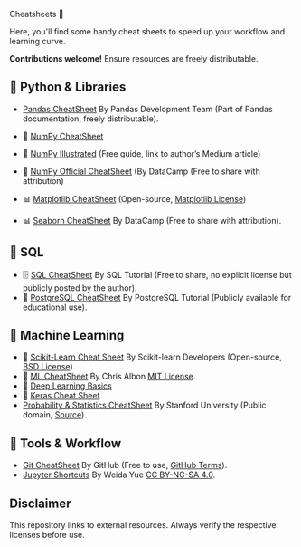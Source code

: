 Cheatsheets 📄

Here, you'll find some handy cheat sheets to speed up your workflow and learning curve.

**Contributions welcome!** Ensure resources are freely distributable.


## 📌 Python & Libraries

- [Pandas CheatSheet](https://pandas.pydata.org/Pandas_Cheat_Sheet.pdf)
By Pandas Development Team (Part of Pandas documentation, freely distributable).
  
- 🔢 [NumPy CheatSheet](https://www.kaggle.com/discussions/getting-started/255139)
- 🔢 [NumPy Illustrated](https://medium.com/better-programming/numpy-illustrated-the-visual-guide-to-numpy-3b1d4976de1d) (Free guide, link to author’s Medium article)
- 🔢 [NumPy Official CheatSheet](https://s3.amazonaws.com/assets.datacamp.com/blog_assets/Numpy_Python_Cheat_Sheet.pdf) (By DataCamp (Free to share with attribution)


- 📊 [Matplotlib CheatSheet](https://matplotlib.org/cheatsheets/) (Open-source, [Matplotlib License](https://matplotlib.org/stable/users/project/license.html))
- 📊 [Seaborn CheatSheet](https://s3.amazonaws.com/assets.datacamp.com/blog_assets/Python_Seaborn_Cheat_Sheet.pdf) By DataCamp (Free to share with attribution).

## 📌 SQL
- 🗄️ [SQL CheatSheet](https://www.sqltutorial.org/wp-content/uploads/2016/04/SQL-cheat-sheet.pdf) By SQL Tutorial (Free to share, no explicit license but publicly posted by the author).
- 🐘 [PostgreSQL CheatSheet](https://www.postgresqltutorial.com/postgresql-cheat-sheet/) By PostgreSQL Tutorial (Publicly available for educational use).

## 📌 Machine Learning
- 🤖 [Scikit-Learn Cheat Sheet](https://scikit-learn.org/stable/tutorial/machine_learning_map/index.html) By Scikit-learn Developers (Open-source, [BSD License](https://github.com/scikit-learn/scikit-learn/blob/main/COPYING)).
- 🤖 [ML CheatSheet](https://ml-cheatsheet.readthedocs.io/) By Chris Albon [MIT License](https://github.com/chrisalbon/mlai).
- 🧠 [Deep Learning Basics](https://www.ibm.com/blog/deep-learning-cheat-sheet/)
- 🧠 [Keras Cheat Sheet](https://www.kaggle.com/discussions/getting-started/157823)
- [Probability & Statistics CheatSheet](https://github.com/wilsonfreitas/awesome-quant/blob/master/statistics/statistics-cheatsheet.pdf) By Stanford University (Public domain, [Source](https://github.com/wilsonfreitas/awesome-quant)).

## 📌 Tools & Workflow
- [Git CheatSheet](https://education.github.com/git-cheat-sheet-education.pdf) By GitHub (Free to use, [GitHub Terms](https://docs.github.com/en/site-policy/github-terms/github-terms-of-service)).
- [Jupyter Shortcuts](https://cheatography.com/weidadeyue/cheat-sheets/jupyter-notebook/) By Weida Yue [CC BY-NC-SA 4.0](https://creativecommons.org/licenses/by-nc-sa/4.0/).


## Disclaimer  
This repository links to external resources. Always verify the respective licenses before use.  
